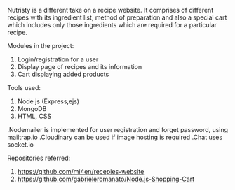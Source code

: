 Nutristy is a different take on a recipe website. It comprises of different recipes with its ingredient list, method of preparation and also a special cart which includes only those ingredients which are required for a particular recipe. 

Modules in the project:
1. Login/registration for a user
2. Display page of recipes and its information
3. Cart displaying added products

Tools used:
1. Node js (Express,ejs)
2. MongoDB
3. HTML, CSS

.Nodemailer is implemented for user registration and forget password, using mailtrap.io
.Cloudinary can be used if image hosting is required
.Chat uses socket.io



Repositories referred:
1. https://github.com/mi4en/recepies-website
2. https://github.com/gabrieleromanato/Node.js-Shopping-Cart

